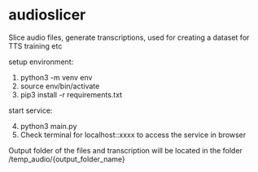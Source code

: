 # audioslicer
Slice audio files, generate transcriptions, used for creating a dataset for TTS training etc

setup environment:

1. python3 -m venv env
2. source env/bin/activate
3. pip3 install -r requirements.txt 

start service:

4. python3 main.py
5. Check terminal for localhost::xxxx to access the service in browser

Output folder of the files and transcription will be located in the folder /temp_audio/{output_folder_name}
